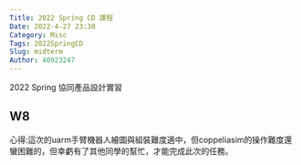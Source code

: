```yaml
---
Title: 2022 Spring CD 課程
Date: 2022-4-27 23:30
Category: Misc
Tags: 2022SpringCD
Slug: midterm
Author: 40923247
---
```


2022 Spring 協同產品設計實習

<!-- PELICAN_END_SUMMARY -->

W8
----
心得:這次的uarm手臂機器人繪圖與組裝難度適中，但coppeliasim的操作難度還蠻困難的，但幸虧有了其他同學的幫忙，才能完成此次的任務。
